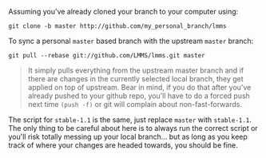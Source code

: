Assuming you've already cloned your branch to your computer using:

```
git clone -b master http://github.com/my_personal_branch/lmms
```


To sync a personal `master` based branch with the upstream `master` branch:

```
git pull --rebase git://github.com/LMMS/lmms.git master
```

> It simply pulls everything from the upstream master branch and if there
are changes in the currently selected local branch, they get applied on
top of upstream. Bear in mind, if you do that after you've already
pushed to your github repo, you'll have to do a forced push next time
`(push -f)` or git will complain about non-fast-forwards.

The script for `stable-1.1` is the same, just replace `master` with
`stable-1.1`. The only thing to be careful about here is to always run the
correct script or you'll risk totally messing up your local branch...
but as long as you keep track of where your changes are headed towards,
you should be fine.
